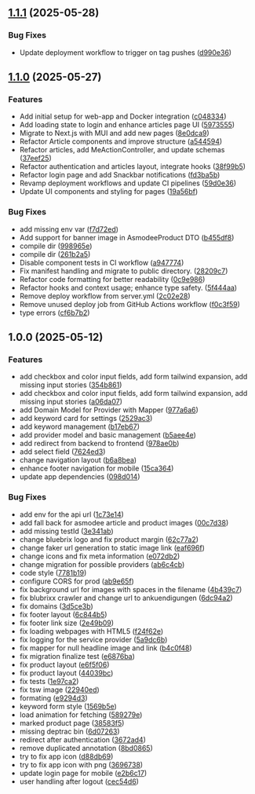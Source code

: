## [1.1.1](https://github.com/Skanky0815/NerdBubble/compare/v1.1.0...v1.1.1) (2025-05-28)

### Bug Fixes

* Update deployment workflow to trigger on tag pushes ([d990e36](https://github.com/Skanky0815/NerdBubble/commit/d990e362de69bba774ee22e4a38dbc568826f147))

## [1.1.0](https://github.com/Skanky0815/NerdBubble/compare/v1.0.0...v1.1.0) (2025-05-27)

### Features

* Add initial setup for web-app and Docker integration ([c048334](https://github.com/Skanky0815/NerdBubble/commit/c0483342f9dfdc44525fcc4719c765b4a7203332))
* Add loading state to login and enhance articles page UI ([5973555](https://github.com/Skanky0815/NerdBubble/commit/5973555626c6b45831ec5b261203f5b63a4c46f0))
* Migrate to Next.js with MUI and add new pages ([8e0dca9](https://github.com/Skanky0815/NerdBubble/commit/8e0dca9ac7dbd8de83b7b1b7d0123d4ee56dd2e2))
* Refactor Article components and improve structure ([a544594](https://github.com/Skanky0815/NerdBubble/commit/a544594be3762fd52a5a3166fcf8b9d5ed6ac6f6))
* Refactor articles, add MeActionController, and update schemas ([37eef25](https://github.com/Skanky0815/NerdBubble/commit/37eef2523c4d0fbfc9a0c787a731688a22ef1535))
* Refactor authentication and articles layout, integrate hooks ([38f99b5](https://github.com/Skanky0815/NerdBubble/commit/38f99b58a123f28028ea6084f68fb7922cb786b5))
* Refactor login page and add Snackbar notifications ([fd3ba5b](https://github.com/Skanky0815/NerdBubble/commit/fd3ba5b4056b78b41c913f1674ed1f4b72ce3b97))
* Revamp deployment workflows and update CI pipelines ([59d0e36](https://github.com/Skanky0815/NerdBubble/commit/59d0e366f52d5d5da73a1404fbbd9ac5a1ec50ba))
* Update UI components and styling for pages ([19a56bf](https://github.com/Skanky0815/NerdBubble/commit/19a56bf8dada8881e2b944e1dad0c722dbae1722))

### Bug Fixes

* add missing env var ([f7d72ed](https://github.com/Skanky0815/NerdBubble/commit/f7d72ed8cda7d13d277e68d1e906f32a4853aa28))
* Add support for banner image in AsmodeeProduct DTO ([b455df8](https://github.com/Skanky0815/NerdBubble/commit/b455df89173dc6ab2e2aa8c36d32b2bb3fa44c90))
* compile dir ([998965e](https://github.com/Skanky0815/NerdBubble/commit/998965e756603ee6571111cae0ab94e464d31451))
* compile dir ([261b2a5](https://github.com/Skanky0815/NerdBubble/commit/261b2a5a097921b5f829df0a5a5566cb4c79139f))
* Disable component tests in CI workflow ([a947774](https://github.com/Skanky0815/NerdBubble/commit/a94777474d56b33b468732313f18cc14fbcfedba))
* Fix manifest handling and migrate to public directory. ([28209c7](https://github.com/Skanky0815/NerdBubble/commit/28209c7bfb7f04b48f8fb8dbd4223b4e7cc4eedd))
* Refactor code formatting for better readability ([0c9e986](https://github.com/Skanky0815/NerdBubble/commit/0c9e9867c33b622553a95e03f825ac81878a6e19))
* Refactor hooks and context usage; enhance type safety. ([5f444aa](https://github.com/Skanky0815/NerdBubble/commit/5f444aaf6dbf225a9a4c3fac8eb27cb1936f666b))
* Remove deploy workflow from server.yml ([2c02e28](https://github.com/Skanky0815/NerdBubble/commit/2c02e281f4f0898b9e5d6833e87f3ca184865ad3))
* Remove unused deploy job from GitHub Actions workflow ([f0c3f59](https://github.com/Skanky0815/NerdBubble/commit/f0c3f59ad750a671d1fce9586b859d71b7ce94ba))
* type errors ([cf6b7b2](https://github.com/Skanky0815/NerdBubble/commit/cf6b7b27d33e066ab283937ca242b91492b5aa7f))

## 1.0.0 (2025-05-12)

### Features

* add checkbox and color input fields, add form tailwind expansion, add missing input stories ([354b861](https://github.com/Skanky0815/NerdBubble/commit/354b8618b6c020859d3c80e7501b0e86a6ab8196))
* add checkbox and color input fields, add form tailwind expansion, add missing input stories ([a06da07](https://github.com/Skanky0815/NerdBubble/commit/a06da07c60688205010e7fb44af5be66d3d0fdbc))
* add Domain Model for Provider with Mapper ([977a6a6](https://github.com/Skanky0815/NerdBubble/commit/977a6a69570495ea9d17a8e96b1a4654583744e7))
* add keyword card for settings ([2529ac3](https://github.com/Skanky0815/NerdBubble/commit/2529ac3cd70998761c9dc7565e9ad5ef95eecc95))
* add keyword management ([b17eb67](https://github.com/Skanky0815/NerdBubble/commit/b17eb67418d0c8a157c23a5412d20facc03552fb))
* add provider model and basic management ([b5aee4e](https://github.com/Skanky0815/NerdBubble/commit/b5aee4e13fcbe58e3fe670cfac653ddec0918166))
* add redirect from backend to frontend ([978ae0b](https://github.com/Skanky0815/NerdBubble/commit/978ae0b54de0d77f403b0a007b92ea3d279d5198))
* add select field ([7624ed3](https://github.com/Skanky0815/NerdBubble/commit/7624ed33179b1fed1dd602633543658201944526))
* change navigation layout ([b6a8bea](https://github.com/Skanky0815/NerdBubble/commit/b6a8bea1db601e9f7cf8df84774253af75c9ce01))
* enhance footer navigation for mobile ([15ca364](https://github.com/Skanky0815/NerdBubble/commit/15ca364bbcb029bcd97fa3800e95468c9e5eeee4))
* update app dependencies ([098d014](https://github.com/Skanky0815/NerdBubble/commit/098d0141ac2a24da44a01909e42bdc91607f29c5))

### Bug Fixes

* add env for the api url ([1c73e14](https://github.com/Skanky0815/NerdBubble/commit/1c73e14790e19d1b29a13a3e5a1db1118b319e13))
* add fall back for asmodee article and product images ([00c7d38](https://github.com/Skanky0815/NerdBubble/commit/00c7d382a429b87279719f79ee6e551352eeb4d5))
* add missing testId ([3e341ab](https://github.com/Skanky0815/NerdBubble/commit/3e341ab56a4f544f4446b80a832d4f046bb935b6))
* change bluebrix logo and fix product margin ([62c77a2](https://github.com/Skanky0815/NerdBubble/commit/62c77a2936279dc0d89e34f7cef52cb50a113734))
* change faker url generation to static image link ([eaf696f](https://github.com/Skanky0815/NerdBubble/commit/eaf696f5c1c098557d1a966bd6f0654622d2a42f))
* change icons and fix meta information ([e072db2](https://github.com/Skanky0815/NerdBubble/commit/e072db2e8ef0bb8194c77dee886fab944d2c3212))
* change migration for possible providers ([ab6c4cb](https://github.com/Skanky0815/NerdBubble/commit/ab6c4cb50a6e18aae1cb04c2b9bd8440334f9151))
* code style ([7781b19](https://github.com/Skanky0815/NerdBubble/commit/7781b19d979522a596da0e84f0fce43d93a8ee21))
* configure CORS for prod ([ab9e65f](https://github.com/Skanky0815/NerdBubble/commit/ab9e65fefccc38d0e09cc302203375b04fcebab8))
* fix background url for images with spaces in the filename ([4b439c7](https://github.com/Skanky0815/NerdBubble/commit/4b439c7db1255353d658de9c13210a4f7ce58276))
* fix blubrixx crawler and change url to ankuendigungen ([6dc94a2](https://github.com/Skanky0815/NerdBubble/commit/6dc94a2a70365cf6c085f1125d9e24a8048e40ec))
* fix domains ([3d5ce3b](https://github.com/Skanky0815/NerdBubble/commit/3d5ce3bee97a5d3bfff15365533d465c7a2ea9d6))
* fix footer layout ([6c844b5](https://github.com/Skanky0815/NerdBubble/commit/6c844b5c2e1d641bd2fc1e1cecefb6df02be6045))
* fix footer link size ([2e49b09](https://github.com/Skanky0815/NerdBubble/commit/2e49b093ef6b62896f42f73976dc0905bbe021c3))
* fix loading webpages with HTML5 ([f24f62e](https://github.com/Skanky0815/NerdBubble/commit/f24f62ec2f145b9c11b25463639a2120b8d78134))
* fix logging for the service provider ([5a9dc6b](https://github.com/Skanky0815/NerdBubble/commit/5a9dc6b830973844daf5b67fea188d33003a5c39))
* fix mapper for null headline image and link ([b4c0f48](https://github.com/Skanky0815/NerdBubble/commit/b4c0f4894b62d3b2cc73288770d6f28dca93ddad))
* fix migration finalize test ([e6876ba](https://github.com/Skanky0815/NerdBubble/commit/e6876bad849f09bd3e849705fc6821f46922ff5c))
* fix product layout ([e6f5f06](https://github.com/Skanky0815/NerdBubble/commit/e6f5f0695d0834bbb314904e9bc6fb938a1d3b20))
* fix product layout ([44039bc](https://github.com/Skanky0815/NerdBubble/commit/44039bc2ceb7123f7ca0966f2bafa3f83fa38f14))
* fix tests ([1e97ca2](https://github.com/Skanky0815/NerdBubble/commit/1e97ca286e92f0ca846dfc6d29515cd877cd1fc4))
* fix tsw image ([22940ed](https://github.com/Skanky0815/NerdBubble/commit/22940ed14edff71dbacad1f6e527ed81821efec4))
* formating ([e9294d3](https://github.com/Skanky0815/NerdBubble/commit/e9294d381388b38babdba5ca333994105c8494bf))
* keyword form style ([1569b5e](https://github.com/Skanky0815/NerdBubble/commit/1569b5eae20244cfab822400c2fcb60ff4a8b24b))
* load animation for fetching ([589279e](https://github.com/Skanky0815/NerdBubble/commit/589279e7c4603f6a726cdae7918a1383299dea8c))
* marked product page ([38583f5](https://github.com/Skanky0815/NerdBubble/commit/38583f588ca01cf8df1eddac754594d4a0b6e3cc))
* missing deptrac bin ([6d07263](https://github.com/Skanky0815/NerdBubble/commit/6d07263a4e75cd22ce30b768b7f6fd5a55acb808))
* redirect after authentication ([3672ad4](https://github.com/Skanky0815/NerdBubble/commit/3672ad4148b051d4a124a458e273a569a4114b34))
* remove duplicated annotation ([8bd0865](https://github.com/Skanky0815/NerdBubble/commit/8bd0865e26bbfa0969ac7513214584c202e88b02))
* try to fix app icon ([d88db69](https://github.com/Skanky0815/NerdBubble/commit/d88db69175060a49c0acae43dd71eec6302bc5f1))
* try to fix app icon with png ([3696738](https://github.com/Skanky0815/NerdBubble/commit/369673832b7a67679ff0cb3fed8dcb27328afe1d))
* update login page for mobile ([e2b6c17](https://github.com/Skanky0815/NerdBubble/commit/e2b6c17347a25eb5f7cb8842bd0913b084e627b6))
* user handling after logout ([cec54d6](https://github.com/Skanky0815/NerdBubble/commit/cec54d6fe5cff54be2049c1e6bb55864ff9aa7ab))
